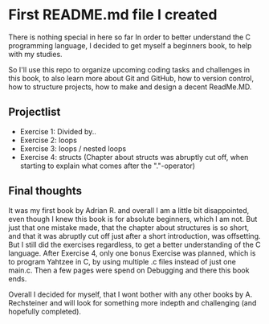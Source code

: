 # First README.md file I created

There is nothing special in here so far
In order to better understand the C programming language, I decided to get myself a beginners book, to help with my studies.

So I'll use this repo to organize upcoming coding tasks and challenges in this book, to also learn more about Git and GitHub, how to version control, how to structure projects, how to make and design a decent ReadMe.MD.

## Projectlist
* Exercise 1:	Divided by..
* Exercise 2:	loops
* Exercise 3:	loops / nested loops
* Exercise 4:	structs (Chapter about structs was abruptly cut off, when starting to explain what comes after the "."-operator)

## Final thoughts

It was my first book by Adrian R. and overall I am a little bit disappointed, even though I knew this book is for absolute beginners, which I am not.
But just that one mistake made, that the chapter about structures is so short, and that it was abruptly cut off just after a short introduction, was offsetting.
But I still did the exercises regardless, to get a better understanding of the C language. After Exercise 4, only one bonus Exercise was planned, which is to program Yahtzee in C, by using multiple .c files instead of just one main.c. Then a few pages were spend on Debugging and there this book ends.

Overall I decided for myself, that I wont bother with any other books by A. Rechsteiner and will look for something more indepth and challenging (and hopefully completed).